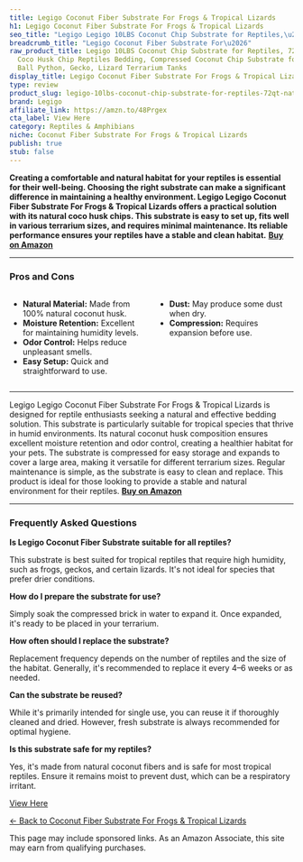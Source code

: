 ```yaml
---
title: Legigo Coconut Fiber Substrate For Frogs & Tropical Lizards
h1: Legigo Coconut Fiber Substrate For Frogs & Tropical Lizards
seo_title: "Legigo Legigo 10LBS Coconut Chip Substrate for Reptiles,\u2026"
breadcrumb_title: "Legigo Coconut Fiber Substrate For\u2026"
raw_product_title: Legigo 10LBS Coconut Chip Substrate for Reptiles, 72QT Natural
  Coco Husk Chip Reptiles Bedding, Compressed Coconut Chip Substrate for Snake, Tortoise,
  Ball Python, Gecko, Lizard Terrarium Tanks
display_title: Legigo Coconut Fiber Substrate For Frogs & Tropical Lizards
type: review
product_slug: legigo-10lbs-coconut-chip-substrate-for-reptiles-72qt-natural-coco-husk-d80eef8d
brand: Legigo
affiliate_link: https://amzn.to/48Prgex
cta_label: View Here
category: Reptiles & Amphibians
niche: Coconut Fiber Substrate For Frogs & Tropical Lizards
publish: true
stub: false
---
```


<div id="intro" class="full-width">
  <p><strong>Creating a comfortable and natural habitat for your reptiles is essential for their well-being. Choosing the right substrate can make a significant difference in maintaining a healthy environment. Legigo Legigo Coconut Fiber Substrate For Frogs & Tropical Lizards offers a practical solution with its natural coco husk chips. This substrate is easy to set up, fits well in various terrarium sizes, and requires minimal maintenance. Its reliable performance ensures your reptiles have a stable and clean habitat.</strong> <a href="https://amzn.to/48Prgex" rel="nofollow sponsored noopener" target="_blank"><strong>Buy on Amazon</strong></a></p>
</div>

<hr />
<h3 id="pros-cons">Pros and Cons</h3>
<div class="pc-grid" style="display:grid;grid-template-columns:1fr 1fr;gap:16px;">
  <ul>
    <li><strong>Natural Material:</strong> Made from 100% natural coconut husk.</li>
    <li><strong>Moisture Retention:</strong> Excellent for maintaining humidity levels.</li>
    <li><strong>Odor Control:</strong> Helps reduce unpleasant smells.</li>
    <li><strong>Easy Setup:</strong> Quick and straightforward to use.</li>
  </ul>
  <ul>
    <li><strong>Dust:</strong> May produce some dust when dry.</li>
    <li><strong>Compression:</strong> Requires expansion before use.</li>
  </ul>
</div>
<hr />

<div class="full-width">
  <p>Legigo Legigo Coconut Fiber Substrate For Frogs & Tropical Lizards is designed for reptile enthusiasts seeking a natural and effective bedding solution. This substrate is particularly suitable for tropical species that thrive in humid environments. Its natural coconut husk composition ensures excellent moisture retention and odor control, creating a healthier habitat for your pets. The substrate is compressed for easy storage and expands to cover a large area, making it versatile for different terrarium sizes. Regular maintenance is simple, as the substrate is easy to clean and replace. This product is ideal for those looking to provide a stable and natural environment for their reptiles. <a href="https://amzn.to/48Prgex" rel="nofollow sponsored noopener" target="_blank"><strong>Buy on Amazon</strong></a></p>
</div>

<hr />
<h3 id="faqs">Frequently Asked Questions</h3>

<p><strong>Is Legigo Coconut Fiber Substrate suitable for all reptiles?</strong></p>
<p>This substrate is best suited for tropical reptiles that require high humidity, such as frogs, geckos, and certain lizards. It's not ideal for species that prefer drier conditions.</p>

<p><strong>How do I prepare the substrate for use?</strong></p>
<p>Simply soak the compressed brick in water to expand it. Once expanded, it's ready to be placed in your terrarium.</p>

<p><strong>How often should I replace the substrate?</strong></p>
<p>Replacement frequency depends on the number of reptiles and the size of the habitat. Generally, it's recommended to replace it every 4–6 weeks or as needed.</p>

<p><strong>Can the substrate be reused?</strong></p>
<p>While it's primarily intended for single use, you can reuse it if thoroughly cleaned and dried. However, fresh substrate is always recommended for optimal hygiene.</p>

<p><strong>Is this substrate safe for my reptiles?</strong></p>
<p>Yes, it's made from natural coconut fibers and is safe for most tropical reptiles. Ensure it remains moist to prevent dust, which can be a respiratory irritant.</p>
<p><a class="btn" href="https://amzn.to/48Prgex" target="_blank" rel="nofollow sponsored noopener">View Here</a></p>
<p><a href="/roundups/reptiles-amphibians/coconut-fiber-substrate-for-frogs-tropical-lizards/">← Back to Coconut Fiber Substrate For Frogs & Tropical Lizards</a></p>
<aside class="disclosure">This page may include sponsored links. As an Amazon Associate, this site may earn from qualifying purchases.</aside>
